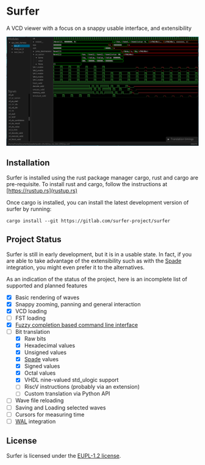 # Surfer

A VCD viewer with a focus on a snappy usable interface, and extensibility

![A screenshot of surfer](misc/screenshot.png)

## Installation

Surfer is installed using the rust package manager cargo, rust and cargo are pre-requisite. To install rust and cargo, follow
the instructions at [https://rustup.rs](rustup.rs)

Once cargo is installed, you can install the latest development version of surfer by
running:
```
cargo install --git https://gitlab.com/surfer-project/surfer
```

## Project Status

Surfer is still in early development, but it is in a usable state. In fact, if
you are able to take advantage of the extensibility such as with the
[Spade](https://spade-lang.org) integration, you might even prefer it to the alternatives.

As an indication of the status of the project, here is an incomplete list of supported and planned features

- [x] Basic rendering of waves
- [x] Snappy zooming, panning and general interaction
- [x] VCD loading
- [ ] FST loading
- [x] [Fuzzy completion based command line interface](misc/surfer_ui_trimmed.mp4)
- [ ] Bit translation
    - [x] Raw bits
    - [x] Hexadecimal values
    - [x] Unsigned values
    - [x] [Spade](https://spade-lang.org) values
    - [x] Signed values
    - [x] Octal values
    - [x] VHDL nine-valued std_ulogic support
    - [ ] RiscV instructions (probably via an extension)
    - [ ] Custom translation via Python API
- [ ] Wave file reloading
- [ ] Saving and Loading selected waves
- [ ] Cursors for measuring time
- [ ] [WAL](https://wal-lang.org) integration

## License

Surfer is licensed under the [EUPL-1.2 license](LICENSE.txt).
